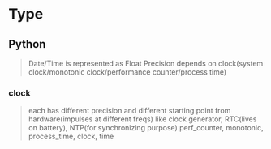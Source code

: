 # Type
## Python
> Date/Time is represented as Float
> Precision depends on clock(system clock/monotonic clock/performance counter/process time)

### clock
> each has different precision and different starting point
> from hardware(impulses at different freqs) like clock generator, RTC(lives on battery), NTP(for synchronizing purpose)
> perf_counter, monotonic, process_time, clock, time